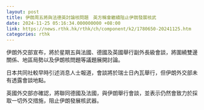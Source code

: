 ```yaml
---
layout: post
title: 伊朗周五將與法德英討論核問題　英方稱會繼續阻止伊朗發展核武
date: 2024-11-25 05:16:34.000000000 +08:00
link: https://news.rthk.hk/rthk/ch/component/k2/1780650-20241125.htm
categories: rthk
---
```


伊朗外交部宣布，將於星期五與法國、德國及英國舉行副外長級會談，將圍繞雙邊關係、地區局勢以及伊朗核問題等議題展開討論。

日本共同社較早時引述消息人士報道，會談將於瑞士日內瓦舉行，但伊朗外交部未有透露會談地點。

英國外交部亦確認，將聯同德國及法國，與伊朗舉行會談，並表示仍然會致力於採取一切外交措施，阻止伊朗發展核武器。
